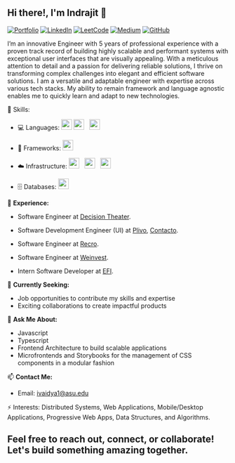## Hi there!, I'm Indrajit 👋

[![Portfolio](https://img.shields.io/badge/Portfolio-Visit%20Website-lightgrey?style=for-the-badge)](https://indrajitv.link/)
[![LinkedIn](https://img.shields.io/badge/LinkedIn-Connect-blue?style=for-the-badge&logo=linkedin)](https://www.linkedin.com/in/indrajit-v-b37a36186/)
[![LeetCode](https://img.shields.io/badge/LeetCode-000000?style=for-the-badge&logo=LeetCode&logoColor=white)](https://leetcode.com/u/Indra1996/)
[![Medium](https://img.shields.io/badge/Medium-Profile-black?style=for-the-badge&logo=medium)](https://medium.com/@vindrajit1996)
[![GitHub](https://img.shields.io/badge/GitHub-Profile-black?style=for-the-badge&logo=github)](https://github.com/Indrajit1996/)

I’m an innovative Engineer with 5 years of professional experience with a proven track record of building highly scalable and performant systems with exceptional user interfaces that are visually appealing. With a meticulous attention to detail and a passion for delivering reliable solutions, I thrive on transforming complex challenges into elegant and efficient software solutions. I am a versatile and adaptable engineer with expertise across various tech stacks. My ability to remain framework and language agnostic enables me to quickly learn and adapt to new technologies.


🔧 Skills: 
- 💻 Languages:
  <img src="https://img.shields.io/badge/JS-%23F7DF1E.svg?style=for-the-badge&logo=javascript&logoColor=black" height="24"/>
  <img src="https://img.shields.io/badge/Python-%2314354C.svg?style=for-the-badge&logo=python&logoColor=white" height="24"/> &nbsp;
  <img src="https://img.shields.io/badge/Java-%23ED8B00.svg?style=for-the-badge&logo=java&logoColor=white" height="24"/> &nbsp;

- 🚀 Frameworks:
  <img src="https://img.shields.io/badge/React-%2361DAFB.svg?style=for-the-badge&logo=react&logoColor=black" height="24"/>

- ☁️ Infrastructure: 
  <img src="https://img.shields.io/badge/AWS-%23232F3E.svg?style=for-the-badge&logo=amazon-aws&logoColor=white" height="24"/> &nbsp;
  <img src="https://img.shields.io/badge/Terraform-%23623CE4.svg?style=for-the-badge&logo=terraform&logoColor=white" height="24"/> &nbsp;
  <img src="https://img.shields.io/badge/Docker-%232496ED.svg?style=for-the-badge&logo=docker&logoColor=white" height="24"/>

- 🗄️ Databases: 
  <img src="https://img.shields.io/badge/PostgreSQL-%23336791.svg?style=for-the-badge&logo=postgresql&logoColor=white" height="24"/> &nbsp;

💼 **Experience:**

- Software Engineer at [Decision Theater](https://dt.asu.edu/).

- Software Development Engineer (UI) at [Plivo](https://www.plivo.com/), [Contacto](https://www.contacto.com).

- Software Engineer at [Recro](https://recro.com/).

- Software Engineer at [Weinvest](https://www.weinvest.net/).
  
- Intern Software Developer at [EFI](https://www.efi.com/).

🔎 **Currently Seeking:**
- Job opportunities to contribute my skills and expertise
- Exciting collaborations to create impactful products


💬 **Ask Me About:**
- Javascript
- Typescript
- Frontend Architecture to build scalable applications
- Microfrontends and Storybooks for the management of CSS components in a modular fashion


📫 **Contact Me:**
- Email: [ivaidya1@asu.edu](mailto:ivaidya1@asu.edu)


⚡ Interests:
Distributed Systems, Web Applications, Mobile/Desktop Applications, Progressive Web Apps,  Data Structures, and Algorithms.

Feel free to reach out, connect, or collaborate! Let's build something amazing together.
--- 
